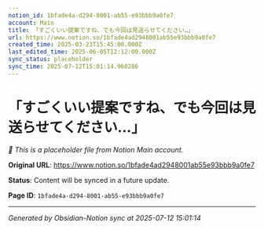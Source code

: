 ```yaml
---
notion_id: 1bfade4a-d294-8001-ab55-e93bbb9a0fe7
account: Main
title: 「すごくいい提案ですね、でも今回は見送らせてください…」
url: https://www.notion.so/1bfade4ad2948001ab55e93bbb9a0fe7
created_time: 2025-03-23T15:45:00.000Z
last_edited_time: 2025-06-05T12:12:00.000Z
sync_status: placeholder
sync_time: 2025-07-12T15:01:14.960286
---
```


# 「すごくいい提案ですね、でも今回は見送らせてください…」

*🔄 This is a placeholder file from Notion Main account.*

**Original URL**: https://www.notion.so/1bfade4ad2948001ab55e93bbb9a0fe7

**Status**: Content will be synced in a future update.

**Page ID**: `1bfade4a-d294-8001-ab55-e93bbb9a0fe7`

---

*Generated by Obsidian-Notion sync at 2025-07-12 15:01:14*
